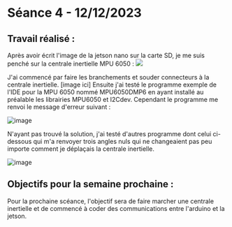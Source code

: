 # **Séance 4 - 12/12/2023**
## Travail réalisé :
Après avoir écrit l'image de la jetson nano sur la carte SD, je me suis penché sur la centrale inertielle MPU 6050 :
![](https://j6z7x9q7.rocketcdn.me/wp-content/uploads/2021/03/MPU-6050-3.jpg)

J'ai commencé par faire les branchements et souder connecteurs à la centrale inertielle.
[image ici]
Ensuite j'ai testé le programme exemple de l'IDE pour la MPU 6050 nommé MPU6050DMP6 en ayant installé au préalable les librairies MPU6050 et I2Cdev. Cependant le programme me renvoi le message d'erreur suivant :

![image](https://github.com/TibaudoRomain/ProjetAR/assets/146826729/6cba63ab-3d56-46d0-9116-43b6be100d2b)

N'ayant pas trouvé la solution, j'ai testé d'autres programme dont celui ci-dessous qui m'a renvoyer trois angles nuls qui ne changeaient pas peu importe comment je déplaçais la centrale inertielle.

![image](https://github.com/TibaudoRomain/ProjetAR/assets/146826729/2902d326-99ac-4d36-b74f-0004519b0ba7)

## Objectifs pour la semaine prochaine :
Pour la prochaine scéance, l'objectif sera de faire marcher une centrale inertielle et de commencé à coder des communications entre l'arduino et la jetson.


